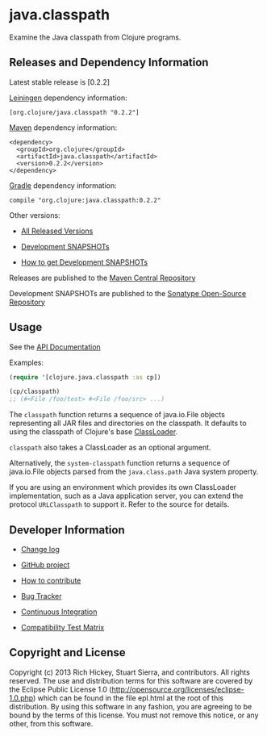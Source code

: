 # java.classpath

Examine the Java classpath from Clojure programs.


## Releases and Dependency Information

Latest stable release is [0.2.2]

[Leiningen] dependency information:

    [org.clojure/java.classpath "0.2.2"]

[Maven] dependency information:

    <dependency>
      <groupId>org.clojure</groupId>
      <artifactId>java.classpath</artifactId>
      <version>0.2.2</version>
    </dependency>

[Gradle] dependency information:

    compile "org.clojure:java.classpath:0.2.2"

[Leiningen]: http://leiningen.org/
[Maven]: http://maven.apache.org/
[Gradle]: http://www.gradle.org/

Other versions:

* [All Released Versions](http://search.maven.org/#search%7Cgav%7C1%7Cg%3A%22org.clojure%22%20AND%20a%3A%22java.classpath%22)

* [Development SNAPSHOTs](https://oss.sonatype.org/index.html#nexus-search;gav~org.clojure~java.classpath~~~)

* [How to get Development SNAPSHOTs](http://dev.clojure.org/display/doc/Maven+Settings+and+Repositories)

Releases are published to the [Maven Central Repository](http://search.maven.org/)

Development SNAPSHOTs are published to the [Sonatype Open-Source Repository](https://oss.sonatype.org/)


## Usage

See the [API Documentation](http://clojure.github.com/java.classpath/)

Examples:

```clojure
(require '[clojure.java.classpath :as cp])

(cp/classpath)
;; (#<File /foo/test> #<File /foo/src> ...)
```

The `classpath` function returns a sequence of java.io.File objects
representing all JAR files and directories on the classpath. It
defaults to using the classpath of Clojure's base
[ClassLoader](http://docs.oracle.com/javase/7/docs/api/java/lang/ClassLoader.html).

`classpath` also takes a ClassLoader as an optional argument.

Alternatively, the `system-classpath` function returns a sequence of
java.io.File objects parsed from the `java.class.path` Java system
property.

If you are using an environment which provides its own ClassLoader
implementation, such as a Java application server, you can extend the
protocol `URLClasspath` to support it. Refer to the source for
details.


## Developer Information

* [Change log](CHANGES.md)

* [GitHub project](https://github.com/clojure/java.classpath)

* [How to contribute](http://dev.clojure.org/display/community/Contributing)

* [Bug Tracker](http://dev.clojure.org/jira/browse/CLASSPATH)

* [Continuous Integration](http://build.clojure.org/job/java.classpath/)

* [Compatibility Test Matrix](http://build.clojure.org/job/java.classpath-test-matrix/)



## Copyright and License

Copyright (c) 2013 Rich Hickey, Stuart Sierra, and contributors. All
rights reserved. The use and distribution terms for this software are
covered by the Eclipse Public License 1.0
(http://opensource.org/licenses/eclipse-1.0.php) which can be found in
the file epl.html at the root of this distribution. By using this
software in any fashion, you are agreeing to be bound by the terms of
this license. You must not remove this notice, or any other, from this
software.
